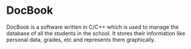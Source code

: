 # DocBook

DocBook is a software written in C/C++ which is used to manage the database of all the students in the school. It stores their information like personal data, grades, etc and represents them graphically.
